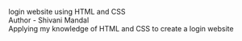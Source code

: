 login website using HTML and CSS
<br> 
Author - Shivani Mandal
<br>
Applying my knowledge of HTML and CSS to create a login website
